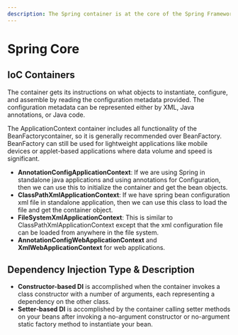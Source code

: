 ```yaml
---
description: The Spring container is at the core of the Spring Framework.
---
```


# Spring Core

## IoC Containers

The container gets its instructions on what objects to instantiate, configure, and assemble by reading the configuration metadata provided. The configuration metadata can be represented either by XML, Java annotations, or Java code.

The ApplicationContext container includes all functionality of the BeanFactorycontainer, so it is generally recommended over BeanFactory. BeanFactory can still be used for lightweight applications like mobile devices or applet-based applications where data volume and speed is significant.

* **AnnotationConfigApplicationContext**: If we are using Spring in standalone java applications and using annotations for Configuration, then we can use this to initialize the container and get the bean objects.
* **ClassPathXmlApplicationContext**: If we have spring bean configuration xml file in standalone application, then we can use this class to load the file and get the container object.
* **FileSystemXmlApplicationContext**: This is similar to ClassPathXmlApplicationContext except that the xml configuration file can be loaded from anywhere in the file system.
* **AnnotationConfigWebApplicationContext** and **XmlWebApplicationContext** for web applications.

##  Dependency Injection Type & Description

* **Constructor-based DI** is accomplished when the container invokes a class constructor with a number of arguments, each representing a dependency on the other class.
* **Setter-based DI** is accomplished by the container calling setter methods on your beans after invoking a no-argument constructor or no-argument static factory method to instantiate your bean.



 







